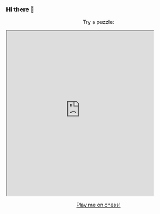 ### Hi there 👋

<!--
**aidenstern/aidenstern** is a ✨ _special_ ✨ repository because its `README.md` (this file) appears on your GitHub profile.

Here are some ideas to get you started:

- 🔭 I’m currently working on ...
- 🌱 I’m currently learning ...
- 👯 I’m looking to collaborate on ...
- 🤔 I’m looking for help with ...
- 💬 Ask me about ...
- 📫 How to reach me: ...
- 😄 Pronouns: ...
- ⚡ Fun fact: ...
-->

<p align="center">Try a puzzle:</p>

<div>
<iframe 
src="https://www.chess.com/daily_puzzle" 
style="width: 400px; height: 450px;">
</iframe>
</div>



<p align="center">
  <a href="https://www.chess.com/register?ref_id=70352704"> Play me on chess! </a> 
</p>


